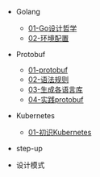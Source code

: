
- Golang
  - [01-Go设计哲学](./goBasic/01-Go设计哲学.md)
  - [02-环境配置](./goBasic/02-环境变量.md)
- Protobuf
  - [01-protobuf](./protobuf/00-index.md)
  - [02-语法规则](./protobuf/01-protobuf语法规则.md)
  - [03-生成各语言库](./protobuf/02-生成各语言类库.md)
  - [04-实践protobuf](./protobuf/03-实践protobuf.md)
- Kubernetes
  - [01-初识Kubernetes](./kubernetes/01-kubernetes.md)
- step-up

- 设计模式

